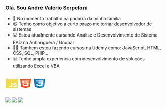 ### Olá. Sou André Valério Serpeloni

- 🍞 No momento trabalho na padaria da minha familia
- 😃 Tenho como objetivo a curto prazo me tornar desenvolvedor de sistemas
- 💻 Estou atualmente cursando Análise e Desenvolvimento de Sistema EAD na Anhanguera / Unopar
- 👨‍🎓 Tambem estou fazendo cursos na Udemy como: JavaScript, HTML, CSS, SQL, PHP...
- 📊 Tenho ampla experiencia com desenvolvimento de soluções utilizando Excel e VBA

<div style="display: inline_block"><br>
  <img align="center" alt="Andre-Js" height="30" width="40" src="https://raw.githubusercontent.com/devicons/devicon/master/icons/javascript/javascript-plain.svg">
  <img align="center" alt="Andre-HTML" height="30" width="40" src="https://raw.githubusercontent.com/devicons/devicon/master/icons/html5/html5-original.svg">
  <img align="center" alt="Andre-CSS" height="30" width="40" src="https://raw.githubusercontent.com/devicons/devicon/master/icons/css3/css3-original.svg">
  </div>
  
  ##


<div> 
  <a href="https://www.youtube.com/@andre270672" target="_blank"><img src="https://img.shields.io/badge/YouTube-FF0000?style=for-the-badge&logo=youtube&logoColor=white" target="_blank"></a>
  <a href="https://www.instagram.com/andrevserpeloni/" target="_blank"><img src="https://img.shields.io/badge/-Instagram-%23E4405F?style=for-the-badge&logo=instagram&logoColor=white" target="_blank"></a>
 <!-- <a href="https://discord.gg/wagxzStdcR" target="_blank"><img src="https://img.shields.io/badge/Discord-7289DA?style=for-the-badge&logo=discord&logoColor=white" target="_blank"></a> --> 
  <!-- <a href = "mailto:andrevserpeloni@gmail.com"><img src="https://img.shields.io/badge/-Gmail-%23333?style=for-the-badge&logo=gmail&logoColor=white" target="_blank"</a> -->
  <a href="https://www.linkedin.com/in/andre-valerio-serpeloni" target="_blank"><img src="https://img.shields.io/badge/-LinkedIn-%230077B5?style=for-the-badge&logo=linkedin&logoColor=white" target="_blank"></a> 
  
</div>
